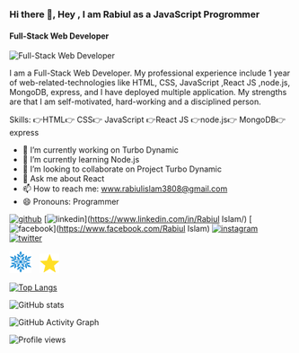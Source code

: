 ### Hi there 👋, Hey , I am Rabiul as a JavaScript Progrommer
#### Full-Stack Web Developer

![Full-Stack Web Developer](https://i.ibb.co/G5Jc8WW/pexels-luis-gomes-546819.jpg)

I am a Full-Stack Web Developer. My professional experience include 1 year of web-related-technologies like HTML, CSS, JavaScript ,React JS ,node.js, MongoDB, express, and I have deployed multiple application. My strengths are that I am self-motivated, hard-working and a disciplined person.

Skills: 👉HTML👉 CSS👉 JavaScript 👉React JS 👉node.js👉 MongoDB👉express

- 🔭 I’m currently working on Turbo Dynamic 
- 🌱 I’m currently learning Node.js 
- 👯 I’m looking to collaborate on Project Turbo Dynamic 
- 💬 Ask me about React 
- 📫 How to reach me: www.rabiulislam3808@gmail.com 
- 😄 Pronouns: Programmer 


[<img src='https://cdn.jsdelivr.net/npm/simple-icons@3.0.1/icons/github.svg' alt='github' height='40'>](https://github.com/rabiul1399)  [<img src='https://cdn.jsdelivr.net/npm/simple-icons@3.0.1/icons/linkedin.svg' alt='linkedin' height='40'>](https://www.linkedin.com/in/Rabiul Islam/)  [<img src='https://cdn.jsdelivr.net/npm/simple-icons@3.0.1/icons/facebook.svg' alt='facebook' height='40'>](https://www.facebook.com/Rabiul Islam)  [<img src='https://cdn.jsdelivr.net/npm/simple-icons@3.0.1/icons/instagram.svg' alt='instagram' height='40'>](https://www.instagram.com/webdeveloper_rabi98/)  [<img src='https://cdn.jsdelivr.net/npm/simple-icons@3.0.1/icons/twitter.svg' alt='twitter' height='40'>](https://twitter.com/@RabiulI8198)  

<a href='https://archiveprogram.github.com/'><img src='https://raw.githubusercontent.com/acervenky/animated-github-badges/master/assets/acbadge.gif' width='40' height='40'></a> <a href='https://stars.github.com/'><img src='https://raw.githubusercontent.com/acervenky/animated-github-badges/master/assets/starbadge.gif' width='35' height='35'></a> 

[![Top Langs](https://github-readme-stats.vercel.app/api/top-langs/?username=rabiul1399)](https://github.com/anuraghazra/github-readme-stats)

![GitHub stats](https://github-readme-stats.vercel.app/api?username=rabiul1399&show_icons=true)  

![GitHub Activity Graph](https://activity-graph.herokuapp.com/graph?username=rabiul1399)  

![Profile views](https://gpvc.arturio.dev/rabiul1399)  
